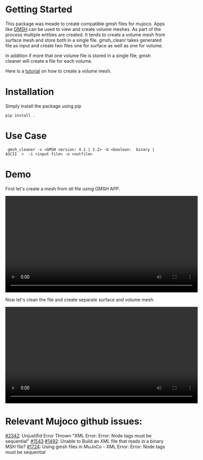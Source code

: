 # Getting Started
This package was meade to create compatible gmsh files for mujoco. Apps like [GMSH](https://gmsh.info/) can be used to view and create volume meshes. As part of the process multiple entities are created. It tends to create a volume mesh from surface mesh and store both in a single file.  gmsh_cleanr takes generated file as input and create two files one for surface as well as one for volume.

In addition if more that one volume file is stored in a single file; gmsh cleaner will create a file for each volume.

Here is a [tutorial](https://www.youtube.com/watch?v=RlZ6hPIo9F8) on how to create a volume mesh.


# Installation
Simply install the package using pip

```
pip install .
```

# Use Case

```
 gmsh_cleaner -v <GMSH version: 4.1 | 2.2> -b <boolean:  binary | ASCII  >  -i <input file> -o <outfile>
```

# Demo
First let's create a mesh from stl file using GMSH APP.

<video src="https://github.com/mohammad200h/gmsh_cleaner/edit/main/media/creating_volume_mesh.mp4" controls width="600"></video>


Now let's clean the file and create separate surface and volume mesh.

<video src="https://github.com/mohammad200h/gmsh_cleaner/edit/main//media/cleaning.mp4" controls width="600"></video>



# Relevant Mujoco github issues:

[#2342](https://github.com/google-deepmind/mujoco/issues/2342#issuecomment-2587066593): Unjustifid Error Thrown "XML Error: Error: Node tags must be sequential"
[#1543](https://github.com/google-deepmind/mujoco/issues/1543#event-14086492635) [#1492](https://github.com/google-deepmind/mujoco/issues/1492#event-14086474326): Unable to Build an XML file that reads in a binary MSH file?
[#1724](https://github.com/google-deepmind/mujoco/issues/1724): Using gmsh files in MuJoCo - XML Error: Error: Node tags must be sequential
